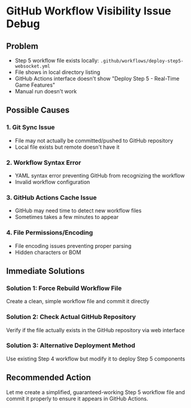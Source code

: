 # GitHub Workflow Visibility Issue Debug

## Problem
- Step 5 workflow file exists locally: `.github/workflows/deploy-step5-websocket.yml`
- File shows in local directory listing
- GitHub Actions interface doesn't show "Deploy Step 5 - Real-Time Game Features"
- Manual run doesn't work

## Possible Causes

### 1. Git Sync Issue
- File may not actually be committed/pushed to GitHub repository
- Local file exists but remote doesn't have it

### 2. Workflow Syntax Error
- YAML syntax error preventing GitHub from recognizing the workflow
- Invalid workflow configuration

### 3. GitHub Actions Cache Issue
- GitHub may need time to detect new workflow files
- Sometimes takes a few minutes to appear

### 4. File Permissions/Encoding
- File encoding issues preventing proper parsing
- Hidden characters or BOM

## Immediate Solutions

### Solution 1: Force Rebuild Workflow File
Create a clean, simple workflow file and commit it directly

### Solution 2: Check Actual GitHub Repository
Verify if the file actually exists in the GitHub repository via web interface

### Solution 3: Alternative Deployment Method
Use existing Step 4 workflow but modify it to deploy Step 5 components

## Recommended Action
Let me create a simplified, guaranteed-working Step 5 workflow file and commit it properly to ensure it appears in GitHub Actions.